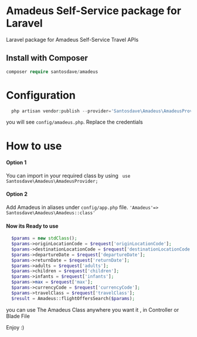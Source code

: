 # Amadeus Self-Service package for Laravel

Laravel package for Amadeus Self-Service Travel APIs

## Install with Composer

```php
composer require santosdave/amadeus
```

# Configuration

```php
  php artisan vendor:publish --provider='Santosdave\Amadeus\AmadeusProvider'

```

you will see `config/amadeus.php`. Replace the credentials

# How to use

#### Option 1

You can import in your required class by using ` use Santosdave\Amadeus\AmadeusProvider;`

#### Option 2

Add Amadeus in aliases under `config/app.php` file.
`'Amadeus'=> Santosdave\Amadeus\Amadeus::class' `

#### Now its Ready to use

```php
  $params = new stdClass();
  $params->originLocationCode = $request['originLocationCode'];
  $params->destinationLocationCode = $request['destinationLocationCode'];
  $params->departureDate = $request['departureDate'];
  $params->returnDate = $request['returnDate'];
  $params->adults = $request['adults'];
  $params->children = $request['children'];
  $params->infants = $request['infants'];
  $params->max = $request['max'];
  $params->currencyCode = $request['currencyCode'];
  $params->travelClass = $request['travelClass'];
  $result = Amadeus::flightOffersSearch($params);
```

you can use The Amadeus Class anywhere you want it , in Controller or Blade File

Enjoy :)
